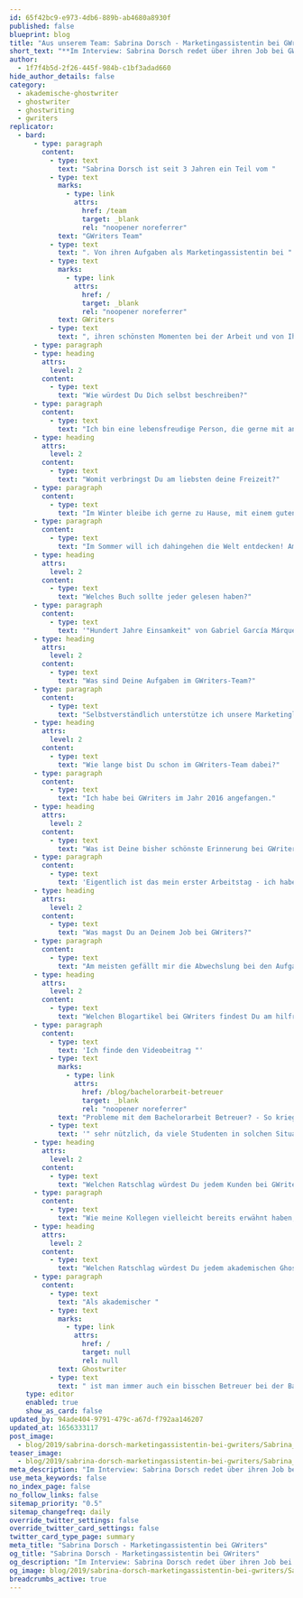 ```yaml
---
id: 65f42bc9-e973-4db6-889b-ab4680a8930f
published: false
blueprint: blog
title: "Aus unserem Team: Sabrina Dorsch - Marketingassistentin bei GWriters"
short_text: "**Im Interview: Sabrina Dorsch redet über ihren Job bei GWriters sowie ihre Ratschläge an akademische Ghostwriter & Kunden unserer Ghostwriter-Agentur.**"
author:
  - 1f7f4b5d-2f26-445f-984b-c1bf3adad660
hide_author_details: false
category:
  - akademische-ghostwriter
  - ghostwriter
  - ghostwriting
  - gwriters
replicator:
  - bard:
      - type: paragraph
        content:
          - type: text
            text: "Sabrina Dorsch ist seit 3 Jahren ein Teil vom "
          - type: text
            marks:
              - type: link
                attrs:
                  href: /team
                  target: _blank
                  rel: "noopener noreferrer"
            text: "GWriters Team"
          - type: text
            text: ". Von ihren Aufgaben als Marketingassistentin bei "
          - type: text
            marks:
              - type: link
                attrs:
                  href: /
                  target: _blank
                  rel: "noopener noreferrer"
            text: GWriters
          - type: text
            text: ", ihren schönsten Momenten bei der Arbeit und von Ihren spannenden neuen Projekten erzählt sie in unserem neuesten Blogbeitrag."
      - type: paragraph
      - type: heading
        attrs:
          level: 2
        content:
          - type: text
            text: "Wie würdest Du Dich selbst beschreiben?"
      - type: paragraph
        content:
          - type: text
            text: "Ich bin eine lebensfreudige Person, die gerne mit anderen Leuten kommuniziert. Außerdem bin ich sehr verantwortungsvoll und zielstrebig in meiner Arbeit. Dennoch habe ich natürlich auch eine kreative, etwas verrückte Seite, was mir besonders bei meiner Arbeit im Marketing zu gute kommt! Oft habe ich spät Abends die besten Ideen für neue Marketingaktionen und komme dann morgens voller Energie und Motivation zur Arbeit"
      - type: heading
        attrs:
          level: 2
        content:
          - type: text
            text: "Womit verbringst Du am liebsten deine Freizeit?"
      - type: paragraph
        content:
          - type: text
            text: "Im Winter bleibe ich gerne zu Hause, mit einem guten Buch und heißer Schokolade. Aber auch in der Freizeit lässt mich die Arbeit nie ganz los, so sehr macht es mir Spaß! Daher habe ich bestimmt schon die ein oder andere Werbekampagne am heimischen Kamin geplant, während es draußen geschneit hat."
      - type: paragraph
        content:
          - type: text
            text: "Im Sommer will ich dahingehen die Welt entdecken! Am liebsten solche Orte, die sich anfühlen, als wäre ich die erste dort. Abgeschiedene Karibikstrände, Wandern im Gebirge, genau das sind die richtigen Orte für mich."
      - type: heading
        attrs:
          level: 2
        content:
          - type: text
            text: "Welches Buch sollte jeder gelesen haben?"
      - type: paragraph
        content:
          - type: text
            text: '"Hundert Jahre Einsamkeit" von Gabriel García Márquez.'
      - type: heading
        attrs:
          level: 2
        content:
          - type: text
            text: "Was sind Deine Aufgaben im GWriters-Team?"
      - type: paragraph
        content:
          - type: text
            text: "Selbstverständlich unterstütze ich unsere Marketingleiterin bei den täglichen Aufgaben. Ich kommuniziere mit Werbepartnern, verwalte unseren Webseitencontent und pflege die Social Media Profile. Darüber hinaus betreue ich Werbekampagnen und bereite unterschiedliche Veranstaltungen vor."
      - type: heading
        attrs:
          level: 2
        content:
          - type: text
            text: "Wie lange bist Du schon im GWriters-Team dabei?"
      - type: paragraph
        content:
          - type: text
            text: "Ich habe bei GWriters im Jahr 2016 angefangen."
      - type: heading
        attrs:
          level: 2
        content:
          - type: text
            text: "Was ist Deine bisher schönste Erinnerung bei GWriters?"
      - type: paragraph
        content:
          - type: text
            text: 'Eigentlich ist das mein erster Arbeitstag - ich habe einen warmen Empfang von den Kollegen bekommen und fühlte mich gleich "zu Hause". Als ich dann schon nach kurzer Zeit mein erstes eigenes Projekt als Verantwortliche erhalten habe, wusste ich: Hier will ich bleiben!'
      - type: heading
        attrs:
          level: 2
        content:
          - type: text
            text: "Was magst Du an Deinem Job bei GWriters?"
      - type: paragraph
        content:
          - type: text
            text: "Am meisten gefällt mir die Abwechslung bei den Aufgaben und die Möglichkeit mich beruflich weiterzuentwickeln. Im digitalen Umfeld ist unabdingbar sich täglich weiterzubilden, neue Techniken und Methoden kennenzulernen. Genau das ermöglicht mir meine Arbeit bei GWriters, Innovation wird hier groß geschrieben!"
      - type: heading
        attrs:
          level: 2
        content:
          - type: text
            text: "Welchen Blogartikel bei GWriters findest Du am hilfreichsten und warum?"
      - type: paragraph
        content:
          - type: text
            text: 'Ich finde den Videobeitrag "'
          - type: text
            marks:
              - type: link
                attrs:
                  href: /blog/bachelorarbeit-betreuer
                  target: _blank
                  rel: "noopener noreferrer"
            text: "Probleme mit dem Bachelorarbeit Betreuer? - So kriegst Du diese in den Griff!"
          - type: text
            text: '" sehr nützlich, da viele Studenten in solchen Situationen den Mut verlieren und das hat dementsprechend eine negative Auswirkung auf ihre Bachelorarbeit. Ich habe dies auch am eigenen Leib erlebt, als ich kurz vor dem Abschluss meines Studiums stand und sich bei der letzten Hürde mein Betreuer quer stellte, weil er wollte, dass ich ihm bei seiner eigenen Forschung zuarbeite, anstatt mich auf mein Kerngebiet zu konzentrieren.'
      - type: heading
        attrs:
          level: 2
        content:
          - type: text
            text: "Welchen Ratschlag würdest Du jedem Kunden bei GWriters geben?"
      - type: paragraph
        content:
          - type: text
            text: "Wie meine Kollegen vielleicht bereits erwähnt haben, ist es sehr wichtig, dass unsere Kunden uns möglichst viel Information über den Auftrag und ihre Wünsche diesbezüglich geben. Denn nur wenn wir alle Vorgaben und individuellen Wünsche unserer Kunden kennen, können wir auch wirklich das liefern, was diese benötigen. Die Zufriedenheit unserer Kunden hat schließlich immer höchste Priorität für uns."
      - type: heading
        attrs:
          level: 2
        content:
          - type: text
            text: "Welchen Ratschlag würdest Du jedem akademischen Ghostwriter bei GWriters geben?"
      - type: paragraph
        content:
          - type: text
            text: "Als akademischer "
          - type: text
            marks:
              - type: link
                attrs:
                  href: /
                  target: null
                  rel: null
            text: Ghostwriter
          - type: text
            text: " ist man immer auch ein bisschen Betreuer bei der Bachelorarbeit. Gehen Sie auf die Wünsche, Probleme und Sorgen der Kunden ein und zeigen Sie Verständnis! Auch wenn wir möglichst genaue Angaben von den Kunden benötigen, kann nicht immer alles von Beginn an klar sein, sondern stellt sich erst im Verlaufe des Arbeitsprozesses heraus. Hier muss man flexibel sein und auch einmal bereit sein, bereits abgearbeitete Aspekte noch einmal zu überarbeiten, um wirklich zu einem erstklassigen und für beide Seite zufrieden stellenden Ergebnis zu kommen."
    type: editor
    enabled: true
    show_as_card: false
updated_by: 94ade404-9791-479c-a67d-f792aa146207
updated_at: 1656333117
post_image:
  - blog/2019/sabrina-dorsch-marketingassistentin-bei-gwriters/Sabrina_Dorsch_Gwriters.jpg
teaser_image:
  - blog/2019/sabrina-dorsch-marketingassistentin-bei-gwriters/Sabrina_Dorsch_Gwriters.jpg
meta_description: "Im Interview: Sabrina Dorsch redet über ihren Job bei GWriters sowie ihre Ratschläge an akademische Ghostwriter & Kunden unserer Ghostwriter-Agentur."
use_meta_keywords: false
no_index_page: false
no_follow_links: false
sitemap_priority: "0.5"
sitemap_changefreq: daily
override_twitter_settings: false
override_twitter_card_settings: false
twitter_card_type_page: summary
meta_title: "Sabrina Dorsch - Marketingassistentin bei GWriters"
og_title: "Sabrina Dorsch - Marketingassistentin bei GWriters"
og_description: "Im Interview: Sabrina Dorsch redet über ihren Job bei GWriters sowie ihre Ratschläge an akademische Ghostwriter & Kunden unserer Ghostwriter-Agentur."
og_image: blog/2019/sabrina-dorsch-marketingassistentin-bei-gwriters/Sabrina_Dorsch_Gwriters.jpg
breadcrumbs_active: true
---
```

